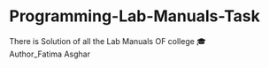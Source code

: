 # Programming-Lab-Manuals-Task
There is Solution of all the Lab Manuals OF college 🎓 
<br>
Author_Fatima Asghar
